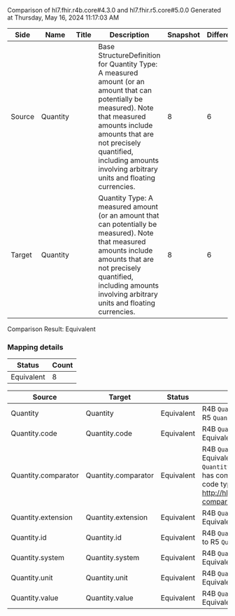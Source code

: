 Comparison of hl7.fhir.r4b.core#4.3.0 and hl7.fhir.r5.core#5.0.0
Generated at Thursday, May 16, 2024 11:17:03 AM

| Side | Name | Title | Description | Snapshot | Differential |
| --- | --- | --- | --- | --- | --- |
| Source | Quantity |  | Base StructureDefinition for Quantity Type: A measured amount (or an amount that can potentially be measured). Note that measured amounts include amounts that are not precisely quantified, including amounts involving arbitrary units and floating currencies. | 8 | 6 |
| Target | Quantity |  | Quantity Type: A measured amount (or an amount that can potentially be measured). Note that measured amounts include amounts that are not precisely quantified, including amounts involving arbitrary units and floating currencies. | 8 | 6 |


Comparison Result: Equivalent


### Mapping details

| Status | Count |
| ------ | ----- |
Equivalent | 8 |


| Source | Target | Status | Message |
| ------ | ------ | ------ | ------- |
| Quantity | Quantity | Equivalent | R4B `Quantity` maps as Equivalent to R5 `Quantity` |
| Quantity.code | Quantity.code | Equivalent | R4B `Quantity.code` maps as Equivalent to R5 `Quantity.code` |
| Quantity.comparator | Quantity.comparator | Equivalent | R4B `Quantity.comparator` maps as Equivalent to R5 `Quantity.comparator` - comparator has compatible required binding for code type: http://hl7.org/fhir/ValueSet/quantity-comparator|4.3.0 and http://hl7.org/fhir/ValueSet/quantity-comparator|5.0.0 (Equivalent) |
| Quantity.extension | Quantity.extension | Equivalent | R4B `Quantity.extension` maps as Equivalent to R5 `Quantity.extension` |
| Quantity.id | Quantity.id | Equivalent | R4B `Quantity.id` maps as Equivalent to R5 `Quantity.id` |
| Quantity.system | Quantity.system | Equivalent | R4B `Quantity.system` maps as Equivalent to R5 `Quantity.system` |
| Quantity.unit | Quantity.unit | Equivalent | R4B `Quantity.unit` maps as Equivalent to R5 `Quantity.unit` |
| Quantity.value | Quantity.value | Equivalent | R4B `Quantity.value` maps as Equivalent to R5 `Quantity.value` |


